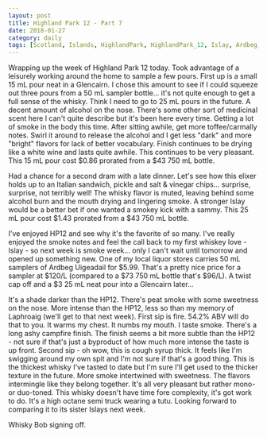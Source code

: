 ```yaml
---
layout: post
title: Highland Park 12 - Part 7
date: 2018-01-27
category: daily
tags: [Scotland, Islands, HighlandPark, HighlandPark_12, Islay, Ardbeg, Ardbeg_Uigeadail]
---
```


Wrapping up the week of Highland Park 12 today. Took advantage of a leisurely working around the home to sample a few pours. First up is a small 15 mL pour neat in a Glencairn. I chose this amount to see if I could squeeze out three pours from a 50 mL sampler bottle... it's not quite enough to get a full sense of the whisky. Think I need to go to 25 mL pours in the future. A decent amount of alcohol on the nose. There's some other sort of medicinal scent here I can't quite describe but it's been here every time. Getting a lot of smoke in the body this time. After sitting awhile, get more toffee/carmally notes. Swirl it around to release the alcohol and I get less "dark" and more "bright" flavors for lack of better vocabulary. Finish continues to be drying like a white wine and lasts quite awhile. This continues to be very pleasant. This 15 mL pour cost $0.86 prorated from a $43 750 mL bottle.

Had a chance for a second dram with a late dinner. Let's see how this elixer holds up to an Italian sandwich, pickle and salt & vinegar chips... surprise, surprise, not terribly well! The whisky flavor is muted, leaving behind some alcohol burn and the mouth drying and lingering smoke. A stronger Islay would be a better bet if one wanted a smokey kick with a sammy. This 25 mL pour cost $1.43 prorated from a $43 750 mL bottle.

I've enjoyed HP12 and see why it's the favorite of so many. I've really enjoyed the smoke notes and feel the call back to my first whiskey love - Islay - so next week is smoke week... only I can't wait until tomorrow and opened up something new. One of my local liquor stores carries 50 mL samplers of Ardbeg Uigeadail for $5.99. That's a pretty nice price for a sampler at $120/L (compared to a $73 750 mL bottle that's $96/L). A twist cap off and a $3 25 mL neat pour into a Glencairn later...

It's a shade darker than the HP12. There's peat smoke with some sweetness on the nose. More intense than the HP12, less so than my memory of Laphroaig (we'll get to that next week). First sip is fire. 54.2% ABV will do that to you. It warms my chest. It numbs my mouth. I taste smoke. There's a long ashy campfire finish. The finish seems a bit more subtle than the HP12 - not sure if that's just a byproduct of how much more intense the taste is up front. Second sip - oh wow, this is cough syrup thick. It feels like I'm swigging around my own spit and I'm not sure if that's a good thing. This is the thickest whisky I've tasted to date but I'm sure I'll get used to the thicker texture in the future. More smoke intertwined with sweetness. The flavors intermingle like they belong together. It's all very pleasant but rather mono- or duo-toned. This whisky doesn't have time fore complexity, it's got work to do. It's a high octane semi truck wearing a tutu. Looking forward to comparing it to its sister Islays next week.

Whisky Bob signing off.
